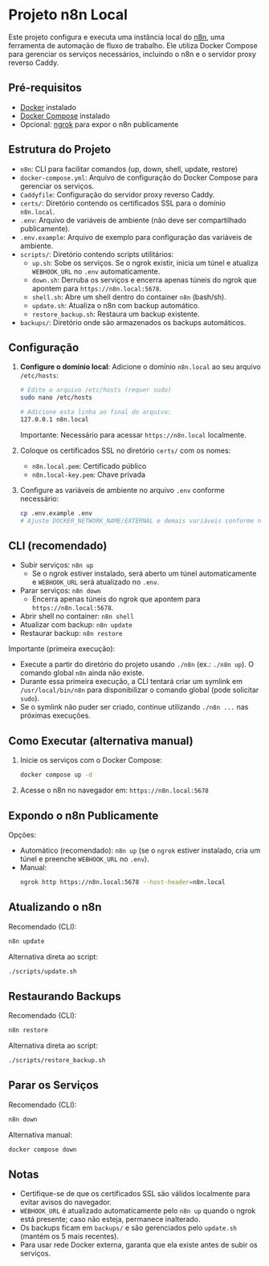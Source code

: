 # Projeto n8n Local

Este projeto configura e executa uma instância local do [n8n](https://n8n.io/), uma ferramenta de automação de fluxo de trabalho. Ele utiliza Docker Compose para gerenciar os serviços necessários, incluindo o n8n e o servidor proxy reverso Caddy.

## Pré-requisitos

- [Docker](https://www.docker.com/) instalado
- [Docker Compose](https://docs.docker.com/compose/) instalado
- Opcional: [ngrok](https://ngrok.com/) para expor o n8n publicamente

## Estrutura do Projeto

- `n8n`: CLI para facilitar comandos (up, down, shell, update, restore)
- `docker-compose.yml`: Arquivo de configuração do Docker Compose para gerenciar os serviços.
- `Caddyfile`: Configuração do servidor proxy reverso Caddy.
- `certs/`: Diretório contendo os certificados SSL para o domínio `n8n.local`.
- `.env`: Arquivo de variáveis de ambiente (não deve ser compartilhado publicamente).
- `.env.example`: Arquivo de exemplo para configuração das variáveis de ambiente.
- `scripts/`: Diretório contendo scripts utilitários:
  - `up.sh`: Sobe os serviços. Se o ngrok existir, inicia um túnel e atualiza `WEBHOOK_URL` no `.env` automaticamente.
  - `down.sh`: Derruba os serviços e encerra apenas túneis do ngrok que apontem para `https://n8n.local:5678`.
  - `shell.sh`: Abre um shell dentro do container `n8n` (bash/sh).
  - `update.sh`: Atualiza o n8n com backup automático.
  - `restore_backup.sh`: Restaura um backup existente.
- `backups/`: Diretório onde são armazenados os backups automáticos.

## Configuração

1. **Configure o domínio local**: Adicione o domínio `n8n.local` ao seu arquivo `/etc/hosts`:
   ```bash
   # Edite o arquivo /etc/hosts (requer sudo)
   sudo nano /etc/hosts
   
   # Adicione esta linha ao final do arquivo:
   127.0.0.1 n8n.local
   ```
   
   Importante: Necessário para acessar `https://n8n.local` localmente.

2. Coloque os certificados SSL no diretório `certs/` com os nomes:
   - `n8n.local.pem`: Certificado público
   - `n8n.local-key.pem`: Chave privada

3. Configure as variáveis de ambiente no arquivo `.env` conforme necessário:
   ```bash
   cp .env.example .env
   # Ajuste DOCKER_NETWORK_NAME/EXTERNAL e demais variáveis conforme necessário
   ```

## CLI (recomendado)

- Subir serviços: `n8n up`
  - Se o ngrok estiver instalado, será aberto um túnel automaticamente e `WEBHOOK_URL` será atualizado no `.env`.
- Parar serviços: `n8n down`
  - Encerra apenas túneis do ngrok que apontem para `https://n8n.local:5678`.
- Abrir shell no container: `n8n shell`
- Atualizar com backup: `n8n update`
- Restaurar backup: `n8n restore`

Importante (primeira execução):
- Execute a partir do diretório do projeto usando `./n8n` (ex.: `./n8n up`). O comando global `n8n` ainda não existe.
- Durante essa primeira execução, a CLI tentará criar um symlink em `/usr/local/bin/n8n` para disponibilizar o comando global (pode solicitar `sudo`).
- Se o symlink não puder ser criado, continue utilizando `./n8n ...` nas próximas execuções.

## Como Executar (alternativa manual)

1. Inicie os serviços com o Docker Compose:
   ```bash
   docker compose up -d
   ```
2. Acesse o n8n no navegador em: `https://n8n.local:5678`

## Expondo o n8n Publicamente

Opções:
- Automático (recomendado): `n8n up` (se o `ngrok` estiver instalado, cria um túnel e preenche `WEBHOOK_URL` no `.env`).
- Manual:
  ```bash
  ngrok http https://n8n.local:5678 --host-header=n8n.local
  ```

## Atualizando o n8n

Recomendado (CLI):
```bash
n8n update
```
Alternativa direta ao script:
```bash
./scripts/update.sh
```

## Restaurando Backups

Recomendado (CLI):
```bash
n8n restore
```
Alternativa direta ao script:
```bash
./scripts/restore_backup.sh
```

## Parar os Serviços

Recomendado (CLI):
```bash
n8n down
```
Alternativa manual:
```bash
docker compose down
```

## Notas

- Certifique-se de que os certificados SSL são válidos localmente para evitar avisos do navegador.
- `WEBHOOK_URL` é atualizado automaticamente pelo `n8n up` quando o ngrok está presente; caso não esteja, permanece inalterado.
- Os backups ficam em `backups/` e são gerenciados pelo `update.sh` (mantém os 5 mais recentes).
- Para usar rede Docker externa, garanta que ela existe antes de subir os serviços.